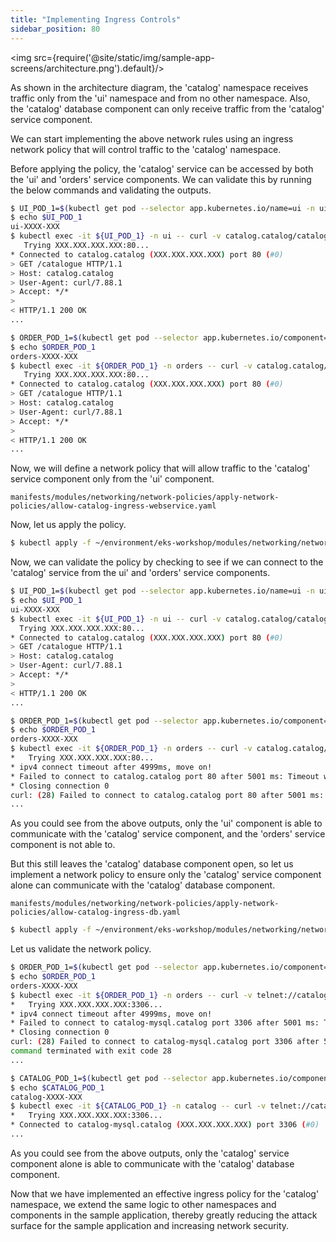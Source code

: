 ```yaml
---
title: "Implementing Ingress Controls"
sidebar_position: 80
---
```

<img src={require('@site/static/img/sample-app-screens/architecture.png').default}/>

As shown in the architecture diagram, the 'catalog' namespace receives traffic only from the 'ui' namespace and from no other namespace. Also, the 'catalog' database component can only receive traffic from the 'catalog' service component.

We can start implementing the above network rules using an ingress network policy that will control traffic to the 'catalog' namespace.

Before applying the policy, the 'catalog' service can be accessed by both the 'ui' and 'orders' service components. We can validate this by running the below commands and validating the outputs.

```bash wait=30 timeout=240
$ UI_POD_1=$(kubectl get pod --selector app.kubernetes.io/name=ui -n ui -o json | jq -r '.items[0].metadata.name')
$ echo $UI_POD_1
ui-XXXX-XXX
$ kubectl exec -it ${UI_POD_1} -n ui -- curl -v catalog.catalog/catalogue --connect-timeout 5
   Trying XXX.XXX.XXX.XXX:80...
* Connected to catalog.catalog (XXX.XXX.XXX.XXX) port 80 (#0)
> GET /catalogue HTTP/1.1
> Host: catalog.catalog
> User-Agent: curl/7.88.1
> Accept: */*
> 
< HTTP/1.1 200 OK
...
```
```bash wait=30 timeout=240
$ ORDER_POD_1=$(kubectl get pod --selector app.kubernetes.io/component=service -n orders -o json | jq -r '.items[0].metadata.name')
$ echo $ORDER_POD_1
orders-XXXX-XXX
$ kubectl exec -it ${ORDER_POD_1} -n orders -- curl -v catalog.catalog/catalogue --connect-timeout 5
   Trying XXX.XXX.XXX.XXX:80...
* Connected to catalog.catalog (XXX.XXX.XXX.XXX) port 80 (#0)
> GET /catalogue HTTP/1.1
> Host: catalog.catalog
> User-Agent: curl/7.88.1
> Accept: */*
> 
< HTTP/1.1 200 OK
...
```
Now, we will define a network policy that will allow traffic to the 'catalog' service component only from the 'ui' component.
```file
manifests/modules/networking/network-policies/apply-network-policies/allow-catalog-ingress-webservice.yaml
```
Now, let us apply the policy.
```bash wait=30 timeout=240
$ kubectl apply -f ~/environment/eks-workshop/modules/networking/network-policies/apply-network-policies/allow-catalog-ingress-webservice.yaml
```
Now, we can validate the policy by checking to see if we can connect to the 'catalog' service from the ui' and 'orders' service components.
```bash wait=30 timeout=240
$ UI_POD_1=$(kubectl get pod --selector app.kubernetes.io/name=ui -n ui -o json | jq -r '.items[0].metadata.name')
$ echo $UI_POD_1
ui-XXXX-XXX
$ kubectl exec -it ${UI_POD_1} -n ui -- curl -v catalog.catalog/catalogue --connect-timeout 5
  Trying XXX.XXX.XXX.XXX:80...
* Connected to catalog.catalog (XXX.XXX.XXX.XXX) port 80 (#0)
> GET /catalogue HTTP/1.1
> Host: catalog.catalog
> User-Agent: curl/7.88.1
> Accept: */*
> 
< HTTP/1.1 200 OK
...
```
```bash wait=30 timeout=240
$ ORDER_POD_1=$(kubectl get pod --selector app.kubernetes.io/component=service -n orders -o json | jq -r '.items[0].metadata.name')
$ echo $ORDER_POD_1
orders-XXXX-XXX
$ kubectl exec -it ${ORDER_POD_1} -n orders -- curl -v catalog.catalog/catalogue --connect-timeout 5
*   Trying XXX.XXX.XXX.XXX:80...
* ipv4 connect timeout after 4999ms, move on!
* Failed to connect to catalog.catalog port 80 after 5001 ms: Timeout was reached
* Closing connection 0
curl: (28) Failed to connect to catalog.catalog port 80 after 5001 ms: Timeout was reached
...
```
As you could see from the above outputs, only the 'ui' component is able to communicate with the 'catalog' service component, and the 'orders' service component is not able to.

But this still leaves the 'catalog' database component open, so let us implement a network policy to ensure only the 'catalog' service component alone can communicate with the 'catalog' database component.
```file
manifests/modules/networking/network-policies/apply-network-policies/allow-catalog-ingress-db.yaml
```
```bash wait=30 timeout=240
$ kubectl apply -f ~/environment/eks-workshop/modules/networking/network-policies/apply-network-policies/allow-catalog-ingress-db.yaml
```
Let us validate the network policy.
```bash wait=30 timeout=240
$ ORDER_POD_1=$(kubectl get pod --selector app.kubernetes.io/component=service -n orders -o json | jq -r '.items[0].metadata.name')
$ echo $ORDER_POD_1
orders-XXXX-XXX
$ kubectl exec -it ${ORDER_POD_1} -n orders -- curl -v telnet://catalog-mysql.catalog:3306 --connect-timeout 5
*   Trying XXX.XXX.XXX.XXX:3306...
* ipv4 connect timeout after 4999ms, move on!
* Failed to connect to catalog-mysql.catalog port 3306 after 5001 ms: Timeout was reached
* Closing connection 0
curl: (28) Failed to connect to catalog-mysql.catalog port 3306 after 5001 ms: Timeout was reached
command terminated with exit code 28
...
```
```bash wait=30 timeout=240
$ CATALOG_POD_1=$(kubectl get pod --selector app.kubernetes.io/component=service -n catalog -o json | jq -r '.items[0].metadata.name')
$ echo $CATALOG_POD_1
catalog-XXXX-XXX
$ kubectl exec -it ${CATALOG_POD_1} -n catalog -- curl -v telnet://catalog-mysql.catalog:3306 --connect-timeout 5
*   Trying XXX.XXX.XXX.XXX:3306...
* Connected to catalog-mysql.catalog (XXX.XXX.XXX.XXX) port 3306 (#0)
...
```
As you could see from the above outputs, only the 'catalog' service component alone is able to communicate with the 'catalog' database component.

Now that we have implemented an effective ingress policy for the 'catalog' namespace, we extend the same logic to other namespaces and components in the sample application, thereby greatly reducing the attack surface for the sample application and increasing network security.